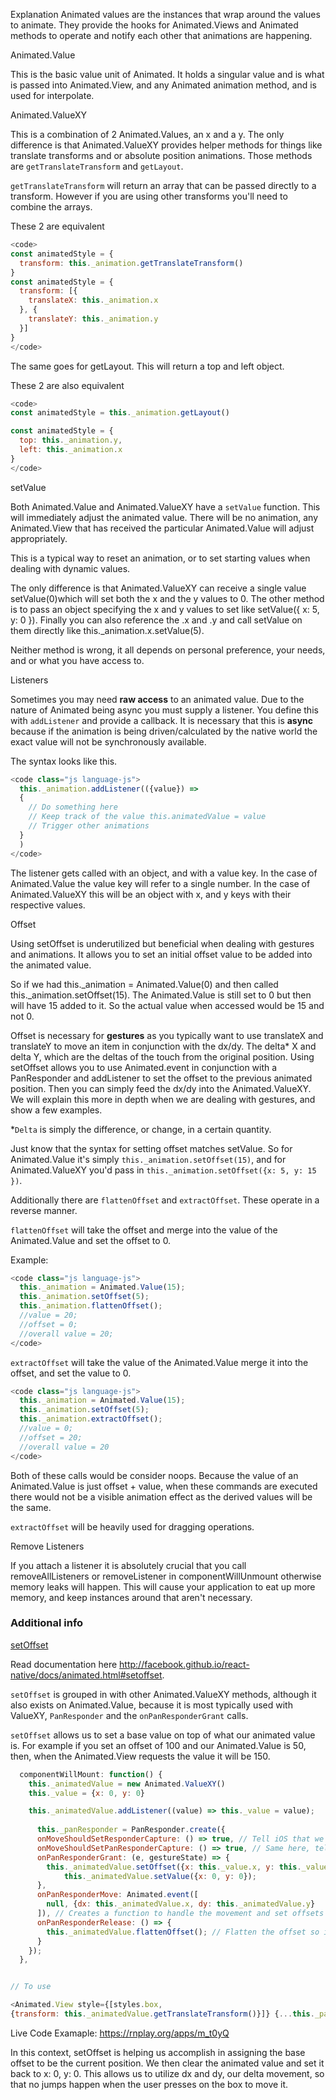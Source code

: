 Explanation
Animated values are the instances that wrap around the values to animate. They provide the hooks for Animated.Views and Animated methods to operate and notify each other that animations are happening.

Animated.Value

This is the basic value unit of Animated. It holds a singular value and is what is passed into Animated.View, and any Animated animation method, and is used for interpolate.

Animated.ValueXY

This is a combination of 2 Animated.Values, an x and a y. The only difference is that Animated.ValueXY provides helper methods for things like translate transforms and or absolute position animations. Those methods are `getTranslateTransform` and `getLayout`.

`getTranslateTransform` will return an array that can be passed directly to a transform. However if you are using other transforms you'll need to combine the arrays.

These 2 are equivalent

```js
<code>
const animatedStyle = {
  transform: this._animation.getTranslateTransform()
}
const animatedStyle = {
  transform: [{
    translateX: this._animation.x
  }, {
    translateY: this._animation.y
  }]
}
</code>
```

The same goes for getLayout. This will return a top and left object.

These 2 are also equivalent

```js
<code>
const animatedStyle = this._animation.getLayout()

const animatedStyle = {
  top: this._animation.y,
  left: this._animation.x
}
</code>
```

setValue

Both Animated.Value and Animated.ValueXY have a `setValue` function. This will immediately adjust the animated value. There will be no animation, any Animated.View that has received the particular Animated.Value will adjust appropriately.

This is a typical way to reset an animation, or to set starting values when dealing with dynamic values.

The only difference is that Animated.ValueXY can receive a single value setValue(0)which will set both the x and the y values to 0. The other method is to pass an object specifying the x and y values to set like setValue({ x: 5, y: 0 }). Finally you can also reference the .x and .y and call setValue on them directly like this._animation.x.setValue(5).

Neither method is wrong, it all depends on personal preference, your needs, and or what you have access to.

Listeners

Sometimes you may need **raw access** to an animated value. Due to the nature of Animated being async you must supply a listener. You define this with `addListener` and provide a callback. It is necessary that this is **async** because if the animation is being driven/calculated by the native world the exact value will not be synchronously available.

The syntax looks like this.

```js
<code class="js language-js">
  this._animation.addListener(({value}) =>
  {
    // Do something here
    // Keep track of the value this.animatedValue = value
    // Trigger other animations
  }
  )
</code>
```

The listener gets called with an object, and with a value key. In the case of Animated.Value the value key will refer to a single number. In the case of Animated.ValueXY this will be an object with x, and y keys with their respective values.

Offset

Using setOffset is underutilized but beneficial when dealing with gestures and animations. It allows you to set an initial offset value to be added into the animated value.

So if we had this._animation = Animated.Value(0) and then called this._animation.setOffset(15). The Animated.Value is still set to 0 but then will have 15 added to it. So the actual value when accessed would be 15 and not 0.

Offset is necessary for **gestures** as you typically want to use translateX and translateY to move an item in conjunction with the dx/dy. The delta* X and delta Y, which are the deltas of the touch from the original position. Using setOffset allows you to use Animated.event in conjunction with a PanResponder and addListener to set the offset to the previous animated position. Then you can simply feed the dx/dy into the Animated.ValueXY. We will explain this more in depth when we are dealing with gestures, and show a few examples.

*`Delta` is simply the difference, or change, in a certain quantity.

Just know that the syntax for setting offset matches setValue. So for Animated.Value it's simply `this._animation.setOffset(15)`, and for Animated.ValueXY you'd pass in `this._animation.setOffset({x: 5, y: 15 })`.

Additionally there are `flattenOffset` and `extractOffset`. These operate in a reverse manner.

`flattenOffset` will take the offset and merge into the value of the Animated.Value and set the offset to 0.

Example:

```js
<code class="js language-js">
  this._animation = Animated.Value(15); 
  this._animation.setOffset(5);
  this._animation.flattenOffset(); 
  //value = 20; 
  //offset = 0; 
  //overall value = 20;
</code>
```

`extractOffset` will take the value of the Animated.Value merge it into the offset, and set the value to 0.

```js
<code class="js language-js">
  this._animation = Animated.Value(15); 
  this._animation.setOffset(5);
  this._animation.extractOffset(); 
  //value = 0; 
  //offset = 20; 
  //overall value = 20
</code>
```

Both of these calls would be consider noops. Because the value of an Animated.Value is just offset + value, when these commands are executed there would not be a visible animation effect as the derived values will be the same.

`extractOffset` will be heavily used for dragging operations.

Remove Listeners

If you attach a listener it is absolutely crucial that you call removeAllListeners or removeListener in componentWillUnmount otherwise memory leaks will happen. This will cause your application to eat up more memory, and keep instances around that aren't necessary.

### Additional info

[setOffset](https://animationbook.codedaily.io/set-offset/)

Read documentation here http://facebook.github.io/react-native/docs/animated.html#setoffset.

`setOffset` is grouped in with other Animated.ValueXY methods, although it also exists on Animated.Value, because it is most typically used with ValueXY, `PanResponder` and the `onPanResponderGrant` calls.

`setOffset` allows us to set a base value on top of what our animated value is. For example if you set an offset of 100 and our Animated.Value is 50, then, when the Animated.View requests the value it will be 150.

```js
  componentWillMount: function() {
    this._animatedValue = new Animated.ValueXY()
    this._value = {x: 0, y: 0}

    this._animatedValue.addListener((value) => this._value = value);
    
	  this._panResponder = PanResponder.create({
      onMoveShouldSetResponderCapture: () => true, // Tell iOS that we are allowing the movement
      onMoveShouldSetPanResponderCapture: () => true, // Same here, tell iOS that we allow dragging
      onPanResponderGrant: (e, gestureState) => {
        this._animatedValue.setOffset({x: this._value.x, y: this._value.y});
		    this._animatedValue.setValue({x: 0, y: 0});
      },
      onPanResponderMove: Animated.event([
        null, {dx: this._animatedValue.x, dy: this._animatedValue.y}
      ]), // Creates a function to handle the movement and set offsets
      onPanResponderRelease: () => {
        this._animatedValue.flattenOffset(); // Flatten the offset so it resets the default positioning
      }
    });
  },


// To use

<Animated.View style={[styles.box, 
{transform: this._animatedValue.getTranslateTransform()}]} {...this._panResponder.panHandlers} />
```

Live Code Examaple: https://rnplay.org/apps/m_t0yQ

In this context, setOffset is helping us accomplish in assigning the base offset to be the current position. We then clear the animated value and set it back to x: 0, y: 0. This allows us to utilize dx and dy, our delta movement, so that no jumps happen when the user presses on the box to move it.
